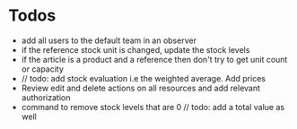 # Todos

- add all users to the default team in an observer
- if the reference stock  unit is changed, update the stock levels
- if the article is a product and a reference then don't try to get unit count or capacity
- // todo: add stock evaluation i.e the weighted average.  Add prices
- Review edit and delete actions on all resources and add relevant authorization
- command to remove stock levels that are 0
  // todo: add a total value as well